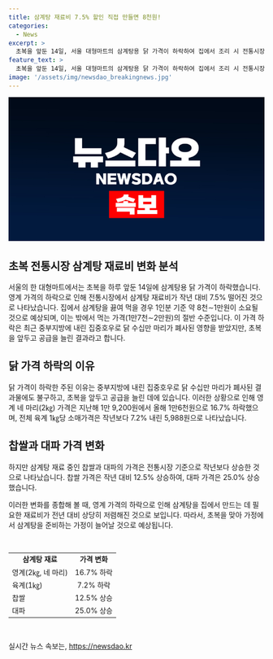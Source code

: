 ```yaml
---
title: 삼계탕 재료비 7.5% 할인 직접 만들면 8천원!
categories:
  - News
excerpt: >
  초복을 앞둔 14일, 서울 대형마트의 삼계탕용 닭 가격이 하락하여 집에서 조리 시 전통시장보다 저렴하다. 올해 닭 가격은 중부지방 호우로 폐사한 닭을 보충해 초복에 적합한 공급을 늘린 결과. 영계 2㎏ 가격은 작년 대비 16.7% 하락한 1만6천원. 전체 육계 가격은 작년보다 7.2% 내린 5,988원. 다만 찹쌀과 대파는 각각 12.5%, 25.0% 올랐다.
feature_text: >
  초복을 앞둔 14일, 서울 대형마트의 삼계탕용 닭 가격이 하락하여 집에서 조리 시 전통시장보다 저렴하다. 올해 닭 가격은 중부지방 호우로 폐사한 닭을 보충해 초복에 적합한 공급을 늘린 결과. 영계 2㎏ 가격은 작년 대비 16.7% 하락한 1만6천원. 전체 육계 가격은 작년보다 7.2% 내린 5,988원. 다만 찹쌀과 대파는 각각 12.5%, 25.0% 올랐다.
image: '/assets/img/newsdao_breakingnews.jpg'
---
```


<p><img src="/assets/img/newsdao_breakingnews.jpg" alt="ranknews 속보" /></p>

<h2 data-ke-size="size32"><b>초복 전통시장 삼계탕 재료비 변화 분석</b></h2>

<p>서울의 한 대형마트에서는 초복을 하루 앞둔 14일에 삼계탕용 닭 가격이 하락했습니다. 영계 가격의 하락으로 인해 전통시장에서 삼계탕 재료비가 작년 대비 7.5% 떨어진 것으로 나타났습니다. 집에서 삼계탕을 끓여 먹을 경우 1인분 기준 약 8천∼1만원이 소요될 것으로 예상되며, 이는 밖에서 먹는 가격(1만7천∼2만원)의 절반 수준입니다. 이 가격 하락은 최근 중부지방에 내린 집중호우로 닭 수십만 마리가 폐사된 영향을 받았지만, 초복을 앞두고 공급을 늘린 결과라고 합니다.</p>

<h2 data-ke-size="size24"><b>닭 가격 하락의 이유</b></h2>

<p>닭 가격이 하락한 주된 이유는 중부지방에 내린 집중호우로 닭 수십만 마리가 폐사된 결과물에도 불구하고, 초복을 앞두고 공급을 늘린 데에 있습니다. 이러한 상황으로 인해 영계 네 마리(2㎏) 가격은 지난해 1만 9,200원에서 올해 1만6천원으로 16.7% 하락했으며, 전체 육계 1㎏당 소매가격은 작년보다 7.2% 내린 5,988원으로 나타났습니다.</p>

<h2 data-ke-size="size24"><b>찹쌀과 대파 가격 변화</b></h2>

<p>하지만 삼계탕 재료 중인 찹쌀과 대파의 가격은 전통시장 기준으로 작년보다 상승한 것으로 나타났습니다. 찹쌀 가격은 작년 대비 12.5% 상승하여, 대파 가격은 25.0% 상승했습니다.</p>

<p>이러한 변화를 종합해 볼 때, 영계 가격의 하락으로 인해 삼계탕을 집에서 만드는 데 필요한 재료비가 전년 대비 상당히 저렴해진 것으로 보입니다. 따라서, 초복을 맞아 가정에서 삼계탕을 준비하는 가정이 늘어날 것으로 예상됩니다.</p>

<p data-ke-size="size16">&nbsp;</p>

<table>
    <tbody>
        <tr>
            <td style="text-align: center; height: 17px;"><b>삼계탕 재료</b></td>
            <td style="text-align: center; height: 17px;"><b>가격 변화</b></td>
        </tr>
        <tr>
            <td style="height: 17px;">영계(2㎏, 네 마리)</td>
            <td style="text-align: center; height: 17px;">16.7% 하락</td>
        </tr>
        <tr>
            <td style="height: 17px;">육계(1㎏)</td>
            <td style="text-align: center; height: 17px;">7.2% 하락</td>
        </tr>
        <tr>
            <td style="height: 17px;">찹쌀</td>
            <td style="text-align: center; height: 17px;">12.5% 상승</td>
        </tr>
        <tr>
            <td style="height: 17px;">대파</td>
            <td style="text-align: center; height: 17px;">25.0% 상승</td>
        </tr>
    </tbody>
</table>

<p data-ke-size="size16">&nbsp;</p>
실시간 뉴스 속보는, <a href="https://newsdao.kr" rel="dofollow">https://newsdao.kr</a>


